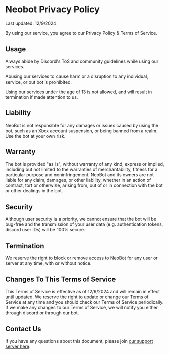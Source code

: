 # Neobot Privacy Policy
Last updated: 12/9/2024

By using our service, you agree to our Privacy Policy & Terms of Service.

## Usage
Always abide by Discord's ToS and community guidelines while using our services.

Abusing our services to cause harm or a disruption to any individual, service, or out bot is prohibited.

Using our services under the age of 13 is not allowed, and will result in termination if made attention to us.

## Liability
NeoBot is not responsible for any damages or issues caused by using the bot, such as an Xbox account suspension, or being banned from a realm. Use the bot at your own risk.

## Warranty
The bot is provided "as is", without warranty of any kind, express or implied, including but not limited to the warranties of merchantability, fitness for a particular purpose and noninfringement. NeoBot and its owners are not liable for any claim, damages, or other liability, whether in an action of contract, tort or otherwise, arising from, out of or in connection with the bot or other dealings in the bot.

## Security
Although user security is a priority, we cannot ensure that the bot will be bug-free and the transmission of your user data (e.g. authentication tokens, discord user IDs) will be 100% secure.

## Termination
We reserve the right to block or remove access to NeoBot for any user or server at any time, with or without notice.

## Changes To This Terms of Service
This Terms of Service is effective as of 12/9/2024 and will remain in effect until updated. We reserve the right to update or change our Terms of Service at any time and you should check our Terms of Service periodically. If we make any changes to our Terms of Service, we will notify you either through discord or through our bot.

## Contact Us
If you have any questions about this document, please join [our support server here](https://discord.gg/ENvK3mHGCR).
